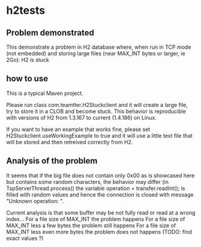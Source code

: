 # h2tests

## Problem demonstrated
This demonstrate a problem in H2 database where, when run in TCP mode (not embedded) and storing large files (near MAX_INT bytes or larger, ie 2Go): H2 is stuck

## how to use
This is a typical Maven project.

Please run class com.teamtter.H2Stuckclient and it will create a large file, try to store it in a CLOB and become stuck.
This behavior is reproducible with versions of H2 from 1.3.167 to current (1.4.186) on Linux.


If you want to have an example that works fine, please set H2Stuckclient.useWorkingExample to true and it will use a little text file that will be stored and then retreived correctly from H2.

## Analysis of the problem
It seems that if the big file does not contain only 0x00 as is showcased here but contains some random characters, the behavior may differ (in TspServerThread.process() the variable operation = transfer.readInt(); is filled with random values and hence the connection is closed with message "Unknown operation: <randomValue>".

Current analysis is that some buffer may be not fully read or read at a wrong index...
For a file size of MAX_INT the problem happens
For a file size of MAX_INT less a few bytes the problem still happens
For a file size of MAX_INT less even more bytes the problem does not happens (TODO: find exact values ?)

